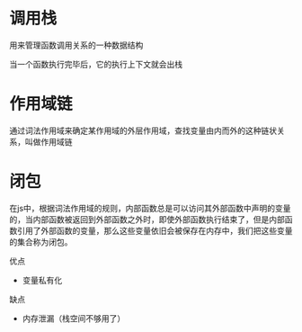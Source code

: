 # 调用栈
用来管理函数调用关系的一种数据结构

当一个函数执行完毕后，它的执行上下文就会出栈

# 作用域链
通过词法作用域来确定某作用域的外层作用域，查找变量由内而外的这种链状关系，叫做作用域链

# 闭包
在js中，根据词法作用域的规则，内部函数总是可以访问其外部函数中声明的变量的，当内部函数被返回到外部函数之外时，即使外部函数执行结束了，但是内部函数引用了外部函数的变量，那么这些变量依旧会被保存在内存中，我们把这些变量的集合称为闭包。

优点
- 变量私有化

缺点
- 内存泄漏（栈空间不够用了）